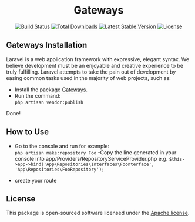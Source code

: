 <h1 align="center">Gateways</h1>
<p align="center">
<a href="https://travis-ci.org/laravel/framework"><img src="https://travis-ci.org/laravel/framework.svg" alt="Build Status"></a>
<a href="https://packagist.org/packages/faiverson/gateway-pattern"><img src="https://poser.pugx.org/laravel/framework/d/total.svg" alt="Total Downloads"></a>
<a href="https://packagist.org/packages/faiverson/gateway-pattern"><img src="https://poser.pugx.org/laravel/framework/v/stable.svg" alt="Latest Stable Version"></a>
<a href="https://packagist.org/packages/faiverson/gateway-pattern"><img src="https://poser.pugx.org/laravel/framework/license.svg" alt="License"></a>
</p>

## Gateways Installation

Laravel is a web application framework with expressive, elegant syntax. We believe development must be an enjoyable and creative experience to be truly fulfilling. Laravel attempts to take the pain out of development by easing common tasks used in the majority of web projects, such as:

- Install the package [Gateways](https://github.com/faiverson/gateways).
- Run the command: <br>
`php artisan vendor:publish`

Done!

## How to Use
- Go to the console and run for example: <br>
`php artisan make:repository Foo`
-Copy the line generated in your console into app/Providers/RepositoryServiceProvider.php
e.g. `$this->app->bind('App\Repositories\Interfaces\Foonterface', 'App\Repositories\FooRepository');
`

- create your route
## License

This package is open-sourced software licensed under the [Apache license](https://www.apache.org/licenses/LICENSE-2.0).
